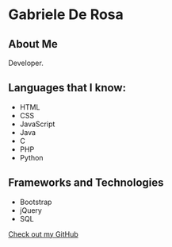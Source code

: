 # Gabriele De Rosa

## About Me

Developer.

## Languages that I know:

- HTML
- CSS
- JavaScript
- Java
- C
- PHP
- Python


## Frameworks and Technologies

- Bootstrap
- jQuery
- SQL

[Check out my GitHub](https://github.com/derogab)
